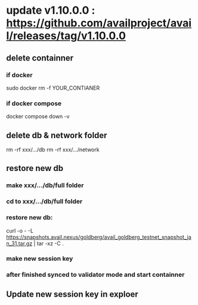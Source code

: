 # update v1.10.0.0 :  https://github.com/availproject/avail/releases/tag/v1.10.0.0
## delete containner 
### if docker 
sudo docker rm -f YOUR_CONTIANER
### if docker compose
docker compose down -v
## delete db & network folder
rm -rf xxx/.../db
rm -rf xxx/.../network
## restore new db
### make xxx/.../db/full folder
### cd to xxx/.../db/full folder
### restore new db: 
curl -o - -L https://snapshots.avail.nexus/goldberg/avail_goldberg_testnet_snapshot_jan_31.tar.gz | tar -xz -C .
### make new session key
### after finished synced to validator mode and start containner
## Update new session key in exploer
